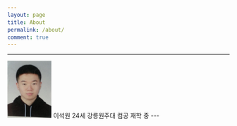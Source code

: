 ```yaml
---
layout: page
title: About
permalink: /about/
comment: true
---
```


---
<img src="https://raw.githubusercontent.com/gwnuysw/gwnuysw.github.io/master/_images/face.jpg" alt="Drawing" style="width: 100px; height: 130px"/>
이석원 24세 강릉원주대 컴공 재학 중
---
